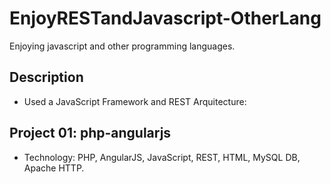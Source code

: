 EnjoyRESTandJavascript-OtherLang
========================
Enjoying javascript and other programming languages.


Description
-------------------
- Used a JavaScript Framework and REST Arquitecture: 


Project 01: php-angularjs
-------------------

- Technology: PHP, AngularJS, JavaScript, REST, HTML, MySQL DB, Apache HTTP.
